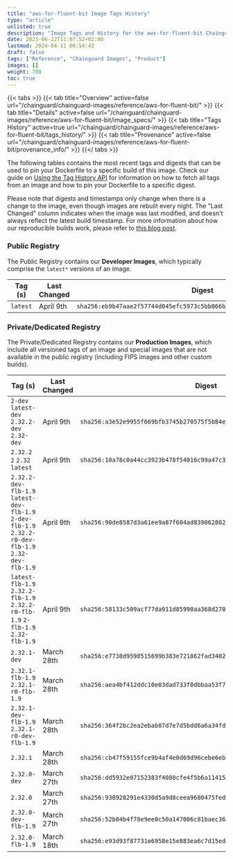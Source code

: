 ```yaml
---
title: "aws-for-fluent-bit Image Tags History"
type: "article"
unlisted: true
description: "Image Tags and History for the aws-for-fluent-bit Chainguard Image"
date: 2023-06-22T11:07:52+02:00
lastmod: 2024-04-11 00:54:43
draft: false
tags: ["Reference", "Chainguard Images", "Product"]
images: []
weight: 700
toc: true
---
```


{{< tabs >}}
{{< tab title="Overview" active=false url="/chainguard/chainguard-images/reference/aws-for-fluent-bit/" >}}
{{< tab title="Details" active=false url="/chainguard/chainguard-images/reference/aws-for-fluent-bit/image_specs/" >}}
{{< tab title="Tags History" active=true url="/chainguard/chainguard-images/reference/aws-for-fluent-bit/tags_history/" >}}
{{< tab title="Provenance" active=false url="/chainguard/chainguard-images/reference/aws-for-fluent-bit/provenance_info/" >}}
{{</ tabs >}}

The following tables contains the most recent tags and digests that can be used to pin your Dockerfile to a specific build of this image. Check our guide on [Using the Tag History API](/chainguard/chainguard-images/using-the-tag-history-api/) for information on how to fetch all tags from an image and how to pin your Dockerfile to a specific digest.

Please note that digests and timestamps only change when there is a change to the image, even though images are rebuilt every night. The "Last Changed" column indicates when the image was last modified, and doesn't always reflect the latest build timestamp. For more information about how our reproducible builds work, please refer to [this blog post](https://www.chainguard.dev/unchained/reproducing-chainguards-reproducible-image-builds).

### Public Registry
The Public Registry contains our **Developer Images**, which typically comprise the `latest*` versions of an image.

| Tag (s)   | Last Changed | Digest                                                                    |
|-----------|--------------|---------------------------------------------------------------------------|
|  `latest` | April 9th    | `sha256:eb9b47aae2f57744d045efc5973c5bb066b8376a7731bc85026345306f21207a` |


### Private/Dedicated Registry
The Private/Dedicated Registry contains our **Production Images**, which include all versioned tags of an image and special images that are not available in the public registry (including FIPS images and other custom builds).

| Tag (s)                                                                                               | Last Changed | Digest                                                                    |
|-------------------------------------------------------------------------------------------------------|--------------|---------------------------------------------------------------------------|
|  `2-dev` `latest-dev` `2.32.2-dev` `2.32-dev`                                                         | April 9th    | `sha256:a3e52e9955f669bfb3745b270575f5b84ee904b9880781a8485677d1b75798ef` |
|  `2.32.2` `2` `2.32` `latest`                                                                         | April 9th    | `sha256:10a78c0a44cc3923b478f54016c99a47c34e7c77c4b607be28ca76e426bf0cf1` |
|  `2.32.2-dev-flb-1.9` `latest-dev-flb-1.9` `2-dev-flb-1.9` `2.32.2-r0-dev-flb-1.9` `2.32-dev-flb-1.9` | April 9th    | `sha256:90de8587d3a61ee9a87f604ad839062802ba98080cb594321e6fd6fb82e2b40a` |
|  `latest-flb-1.9` `2.32.2-flb-1.9` `2.32.2-r0-flb-1.9` `2-flb-1.9` `2.32-flb-1.9`                     | April 9th    | `sha256:58133c509acf77da911d85990aa368d270159084f834e8ca7734571ee02f4943` |
|  `2.32.1-dev`                                                                                         | March 28th   | `sha256:e7738d9598515699b383e721862fad3402d7387236806749ba28904bb34792d8` |
|  `2.32.1-flb-1.9` `2.32.1-r0-flb-1.9`                                                                 | March 28th   | `sha256:aea4bf412ddc10e03dad733f0dbbaa53f7509fd7f2b709efce28c5912abf2eac` |
|  `2.32.1-dev-flb-1.9` `2.32.1-r0-dev-flb-1.9`                                                         | March 28th   | `sha256:364f2bc2ea2ebab87d7e7d5bdd6a6a34fdb2bdbcf7a2d5796dd25cce6fd4e147` |
|  `2.32.1`                                                                                             | March 28th   | `sha256:cb47f59155fce9b4af4e0d69d96cebe6eb20cd972e1812c5f418885790b7e619` |
|  `2.32.0-dev`                                                                                         | March 27th   | `sha256:dd5932e07152383f4080cfe4f5b6a1141530d4fada394d2c40fd4567ea1e605a` |
|  `2.32.0`                                                                                             | March 27th   | `sha256:938928291e4330d5a9d8ceea9680475fedfdab8e1337ec62078293ecd0058bea` |
|  `2.32.0-dev-flb-1.9`                                                                                 | March 27th   | `sha256:52b04b4f78e9ee0c50a147006c81baec3602fa34e8c07a39c92b540a9f204e96` |
|  `2.32.0-flb-1.9`                                                                                     | March 18th   | `sha256:e93d93f87731e6958e15e883ea6c7d15ed3444655bfbea249c3d9b21f8ab3072` |

